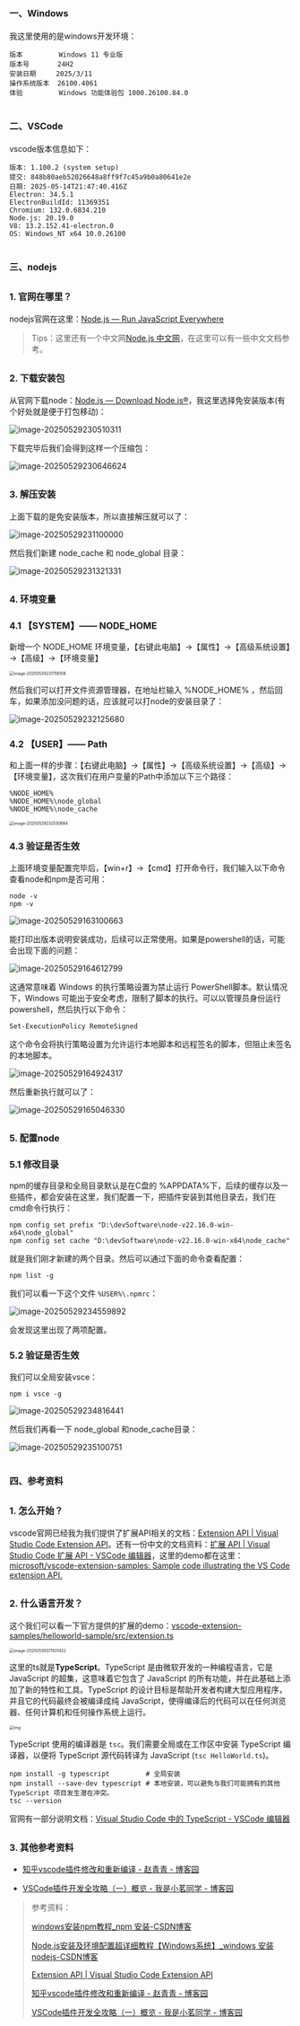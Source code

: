 # <font size=3>一、Windows</font>

我这里使用的是windows开发环境：

```shell
版本	       Windows 11 专业版
版本号	      24H2
安装日期	 2025/3/11
操作系统版本	26100.4061
体验	       Windows 功能体验包 1000.26100.84.0
```

# <font size=3>二、VSCode</font>

vscode版本信息如下：

```shell
版本: 1.100.2 (system setup)
提交: 848b80aeb52026648a8ff9f7c45a9b0a80641e2e
日期: 2025-05-14T21:47:40.416Z
Electron: 34.5.1
ElectronBuildId: 11369351
Chromium: 132.0.6834.210
Node.js: 20.19.0
V8: 13.2.152.41-electron.0
OS: Windows_NT x64 10.0.26100
```

# <font size=3>三、nodejs</font>

## <font size=3>1. 官网在哪里？</font>

nodejs官网在这里：[Node.js — Run JavaScript Everywhere](https://nodejs.org/en)

> Tips：这里还有一个中文网[Node.js 中文网](https://nodejs.cn/)，在这里可以有一些中文文档参考。

## <font size=3>2. 下载安装包</font>

从官网下载node：[Node.js — Download Node.js®](https://nodejs.org/en/download)，我这里选择免安装版本(有个好处就是便于打包移动)：

<img src="01-开发环境/img/image-20250529230510311.png" alt="image-20250529230510311"  />

下载完毕后我们会得到这样一个压缩包：

<img src="01-开发环境/img/image-20250529230646624.png" alt="image-20250529230646624" />

## <font size=3>3. 解压安装</font>

上面下载的是免安装版本，所以直接解压就可以了：

<img src="01-开发环境/img/image-20250529231100000.png" alt="image-20250529231100000"  />

然后我们新建 node_cache 和 node_global 目录：

<img src="01-开发环境/img/image-20250529231321331.png" alt="image-20250529231321331"  />

## <font size=3>4. 环境变量</font>

### <font size=3>4.1 【SYSTEM】—— NODE_HOME</font>

新增一个 NODE_HOME 环境变量，【右键此电脑】&rarr;【属性】&rarr;【高级系统设置】&rarr;【高级】&rarr;【环境变量】

<img src="01-开发环境/img/image-20250529231756108.png" alt="image-20250529231756108" style="zoom:50%;" />

然后我们可以打开文件资源管理器，在地址栏输入 %NODE_HOME% ，然后回车，如果添加没问题的话，应该就可以打node的安装目录了：

<img src="01-开发环境/img/image-20250529232125680.png" alt="image-20250529232125680" />

### <font size=3>4.2 【USER】—— Path</font>

和上面一样的步骤：【右键此电脑】&rarr;【属性】&rarr;【高级系统设置】&rarr;【高级】&rarr;【环境变量】，这次我们在用户变量的Path中添加以下三个路径：

```shell
%NODE_HOME%
%NODE_HOME%\node_global
%NODE_HOME%\node_cache
```

<img src="01-开发环境/img/image-20250529232530684.png" alt="image-20250529232530684" style="zoom:50%;" />

### <font size=3>4.3 验证是否生效</font>

上面环境变量配置完毕后，【win+r】&rarr;【cmd】打开命令行，我们输入以下命令查看node和npm是否可用：

```shell
node -v
npm -v
```

<img src="01-开发环境/img/image-20250529163100663.png" alt="image-20250529163100663"  />

能打印出版本说明安装成功，后续可以正常使用。如果是powershell的话，可能会出现下面的问题：

<img src="01-开发环境/img/image-20250529164612799.png" alt="image-20250529164612799"  />

这通常意味着 Windows 的执行策略设置为禁止运行 PowerShell脚本。默认情况下，Windows 可能出于安全考虑，限制了脚本的执行。可以以管理员身份运行powershell，然后执行以下命令：

```shell
Set-ExecutionPolicy RemoteSigned
```

这个命令会将执行策略设置为允许运行本地脚本和远程签名的脚本，但阻止未签名的本地脚本。

<img src="01-开发环境/img/image-20250529164924317.png" alt="image-20250529164924317"  />

然后重新执行就可以了：

<img src="01-开发环境/img/image-20250529165046330.png" alt="image-20250529165046330"  />

## <font size=3>5. 配置node</font>

### <font size=3>5.1 修改目录</font>

npm的缓存目录和全局目录默认是在C盘的 %APPDATA%下，后续的缓存以及一些插件，都会安装在这里，我们配置一下，把插件安装到其他目录去，我们在cmd命令行执行：

```shell
npm config set prefix "D:\devSoftware\node-v22.16.0-win-x64\node_global"
npm config set cache "D:\devSoftware\node-v22.16.0-win-x64\node_cache"
```

就是我们刚才新建的两个目录。然后可以通过下面的命令查看配置：

```shell
npm list -g
```

我们可以看一下这个文件 `%USER%\.npmrc`：

<img src="01-开发环境/img/image-20250529234559892.png" alt="image-20250529234559892" />

会发现这里出现了两项配置。

### <font size=3>5.2 验证是否生效</font>

我们可以全局安装vsce：

```shell
npm i vsce -g
```

<img src="01-开发环境/img/image-20250529234816441.png" alt="image-20250529234816441" />

然后我们再看一下 node_global 和node_cache目录：

<img src="01-开发环境/img/image-20250529235100751.png" alt="image-20250529235100751" />

# <font size=3>四、参考资料</font>

## <font size=3>1. 怎么开始？</font>

vscode官网已经我为我们提供了扩展API相关的文档：[Extension API | Visual Studio Code Extension API](https://code.visualstudio.com/api)。还有一份中文的文档资料：[扩展 API | Visual Studio Code 扩展 API - VSCode 编辑器](https://vscode.js.cn/api)，这里的demo都在这里：[microsoft/vscode-extension-samples: Sample code illustrating the VS Code extension API.](https://github.com/microsoft/vscode-extension-samples)

## <font size=3>2. 什么语言开发？</font>

这个我们可以看一下官方提供的扩展的demo：[vscode-extension-samples/helloworld-sample/src/extension.ts](https://github.com/microsoft/vscode-extension-samples/blob/main/helloworld-sample/src/extension.ts)

<img src="01-开发环境/img/image-20250530071501422.png" alt="image-20250530071501422" style="zoom:50%;" />

这里的ts就是**TypeScript**。TypeScript 是由微软开发的一种编程语言，它是 JavaScript 的超集，这意味着它包含了 JavaScript 的所有功能，并在此基础上添加了新的特性和工具。TypeScript 的设计目标是帮助开发者构建大型应用程序，并且它的代码最终会被编译成纯 JavaScript，使得编译后的代码可以在任何浏览器、任何计算机和任何操作系统上运行。

<img src="01-开发环境/img/ts-2020-11-26-2.png" alt="img" style="zoom:50%;" />

 TypeScript 使用的编译器是 `tsc`。我们需要全局或在工作区中安装 TypeScript 编译器，以便将 TypeScript 源代码转译为 JavaScript (`tsc HelloWorld.ts`)。

```shell
npm install -g typescript         # 全局安装
npm install --save-dev typescript # 本地安装，可以避免与我们可能拥有的其他 TypeScript 项目发生潜在冲突。
tsc --version
```

官网有一部分说明文档：[Visual Studio Code 中的 TypeScript - VSCode 编辑器](https://vscode.js.cn/docs/languages/typescript)

## <font size=3>3. 其他参考资料</font>

- [知乎vscode插件修改和重新编译 - 赵青青 - 博客园](https://www.cnblogs.com/zhaoqingqing/p/14823179.html)

- [VSCode插件开发全攻略（一）概览 - 我是小茗同学 - 博客园](https://www.cnblogs.com/liuxianan/p/vscode-plugin-overview.html)



> 参考资料：
>
> [windows安装npm教程_npm 安装-CSDN博客](https://blog.csdn.net/zhouyan8603/article/details/109039732)
>
> [Node.js安装及环境配置超详细教程【Windows系统】_windows 安装nodejs-CSDN博客](https://blog.csdn.net/Nicolecocol/article/details/136788200)
>
> [Extension API | Visual Studio Code Extension API](https://code.visualstudio.com/api)
>
> [知乎vscode插件修改和重新编译 - 赵青青 - 博客园](https://www.cnblogs.com/zhaoqingqing/p/14823179.html)
>
> [VSCode插件开发全攻略（一）概览 - 我是小茗同学 - 博客园](https://www.cnblogs.com/liuxianan/p/vscode-plugin-overview.html)